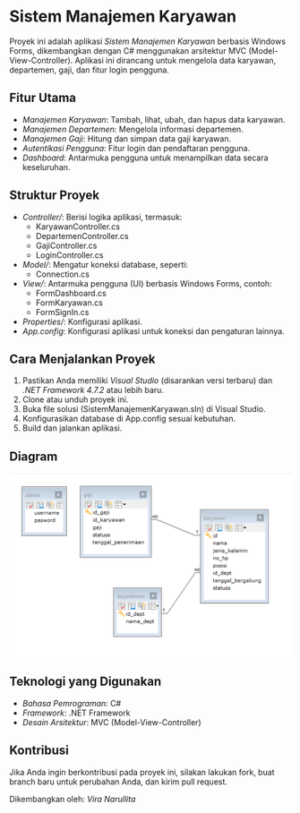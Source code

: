 # Sistem Manajemen Karyawan

Proyek ini adalah aplikasi *Sistem Manajemen Karyawan* berbasis Windows Forms, dikembangkan dengan C# menggunakan arsitektur MVC (Model-View-Controller). Aplikasi ini dirancang untuk mengelola data karyawan, departemen, gaji, dan fitur login pengguna.

## Fitur Utama

- *Manajemen Karyawan*: Tambah, lihat, ubah, dan hapus data karyawan.
- *Manajemen Departemen*: Mengelola informasi departemen.
- *Manajemen Gaji*: Hitung dan simpan data gaji karyawan.
- *Autentikasi Pengguna*: Fitur login dan pendaftaran pengguna.
- *Dashboard*: Antarmuka pengguna untuk menampilkan data secara keseluruhan.

## Struktur Proyek

- *Controller/*: Berisi logika aplikasi, termasuk:
  - KaryawanController.cs
  - DepartemenController.cs
  - GajiController.cs
  - LoginController.cs
- *Model/*: Mengatur koneksi database, seperti:
  - Connection.cs
- *View/*: Antarmuka pengguna (UI) berbasis Windows Forms, contoh:
  - FormDashboard.cs
  - FormKaryawan.cs
  - FormSignIn.cs
- *Properties/*: Konfigurasi aplikasi.
- *App.config*: Konfigurasi aplikasi untuk koneksi dan pengaturan lainnya.

## Cara Menjalankan Proyek

1. Pastikan Anda memiliki *Visual Studio* (disarankan versi terbaru) dan *.NET Framework 4.7.2* atau lebih baru.
2. Clone atau unduh proyek ini.
3. Buka file solusi (SistemManajemenKaryawan.sln) di Visual Studio.
4. Konfigurasikan database di App.config sesuai kebutuhan.
5. Build dan jalankan aplikasi.

## Diagram
![ERD](https://github.com/viranarullita/SistemManajemenKaryawan/blob/main/SistemManajemenKaryawan/Resource/Unduhan/ERD.png)

## Teknologi yang Digunakan

- *Bahasa Pemrograman*: C#
- *Framework*: .NET Framework
- *Desain Arsitektur*: MVC (Model-View-Controller)

## Kontribusi

Jika Anda ingin berkontribusi pada proyek ini, silakan lakukan fork, buat branch baru untuk perubahan Anda, dan kirim pull request.

Dikembangkan oleh: *Vira Narullita*
